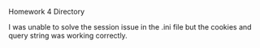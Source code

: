 Homework 4 Directory

I was unable to solve the session issue in the .ini file but the cookies and query string was working correctly.
